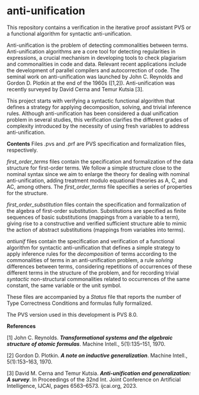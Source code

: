 # anti-unification

This repository contains a verification in the iterative proof assistant PVS or a functional algorithm for syntactic anti-unification.

Anti-unification is the problem of detecting commonalities between terms. Anti-unification algorithms are a core tool for detecting regularities in expressions, a crucial mechanism in developing tools to check plagiarism and commonalities in code and data.  Relevant recent applications include the development of parallel compilers and autocorrection of code. The seminal work on anti-unification was launched by John C. Reynolds and Gordon D. Plotkin at the end of the 1960s ([1,2]). Anti-unification was recently surveyed by David Cerna and Temur Kutsia  [3].

This project starts with verifying a syntactic functional algorithm that defines a strategy for applying decomposition, solving, and trivial inference rules.  Although anti-unification has been considered a dual unification problem in several studies, this verification clarifies the different grades of complexity introduced by the necessity of using fresh variables to address anti-unification. 

**Contents**
Files .pvs and .prf are PVS specification and formalization files, respectively. 

_first_order_terms_ files contain the specification and formalization of the data structure for first-order terms.  We follow a simple structure close to the nominal syntax since we aim to enlarge the theory for dealing with nominal anti-unification, adding treatment modulo equational theories as A, C, and AC, among others. The _first_order_terms_ file specifies a series of properties for the structure. 

_first_order_substitution_ files contain the specification and formalization of the algebra of first-order substitution.  Substitutions are specified as finite sequences of basic substitutions (mappings from a variable to a term), giving rise to a constructive and verified sufficient structure able to mimic the action of abstract substitutions (mappings from variables into terms). 

_antiunif_ files contain the specification and verification of a functional algorithm for syntactic anti-unification that defines a simple strategy to apply inference rules for the _decomposition_ of terms according to the commonalities of terms in an anti-unification problem,  a rule _solving_ differences between terms, considering repetitions of occurrences of these different terms in the structure of the problem, and for recording trivial _syntactic_ non-structural commonalities related to occurrences of the same constant, the same variable or the unit symbol.  

These files are accompanied by a _Status_ file that reports the number of Type Correctness Conditions and formulas fully formalized. 

The PVS version used in this development is PVS 8.0. 

**References**

[1] John C. Reynolds. **_Transformational systems and the algebraic structure
of atomic formulas_**. Machine Intell., 5(1):135–151, 1970.

[2] Gordon D. Plotkin. _**A note on inductive generalization**_. Machine Intell.,
5(1):153–163, 1970.

[3] David M. Cerna and Temur Kutsia. _**Anti-unification and generalization:
      A survey**_. In Proceedings of the 32nd Int. Joint Conference on Artificial
      Intelligence, IJCAI, pages 6563–6573. ijcai.org, 2023.
